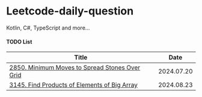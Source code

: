 # Leetcode-daily-question
Kotlin, C#, TypeScript and more...


#### TODO List
| Title | Date |
| ----- | ---- |
| [2850. Minimum Moves to Spread Stones Over Grid](https://leetcode.cn/problems/minimum-moves-to-spread-stones-over-grid) | 2024.07.20 |
| [3145. Find Products of Elements of Big Array](https://leetcode.cn/problems/find-products-of-elements-of-big-array) | 2024.08.23 |